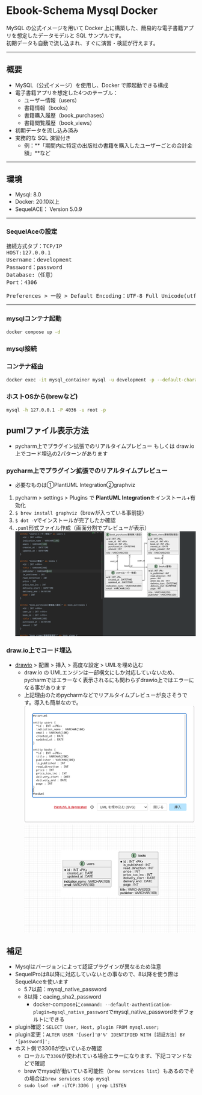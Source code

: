 # Ebook-Schema Mysql Docker

MySQL の公式イメージを用いて Docker 上に構築した、簡易的な電子書籍アプリを想定したデータモデルと SQL サンプルです。  
初期データも自動で流し込まれ、すぐに演習・検証が行えます。

---

## 概要
- MySQL（公式イメージ）を使用し、Docker で即起動できる構成
- 電子書籍アプリを想定した4つのテーブル：
  - ユーザー情報（users）
  - 書籍情報（books）
  - 書籍購入履歴（book_purchases）
  - 書籍閲覧履歴（book_views）
- 初期データを流し込み済み
- 実務的な SQL 演習付き
  - 例：**「期間内に特定の出版社の書籍を購入したユーザーごとの合計金額」**など

---

## 環境
- Mysql: 8.0
- Docker: 20.10以上
- SequelACE： Version 5.0.9

---

### SequelAceの設定
<pre>
接続方式タブ：TCP/IP
HOST:127.0.0.1
Username：development
Password：password
Database:（任意）
Port：4306

Preferences > 一般 > Default Encoding：UTF-8 Full Unicode(utf8mb4)
</pre>

---

### mysqlコンテナ起動
```bash
docker compose up -d
```
### mysql接続
### コンテナ経由
```bash
docker exec -it mysql_container mysql -u development -p --default-character-set=utf8mb4
```
### ホストOSから(brewなど)
```bash
mysql -h 127.0.0.1 -P 4036 -u root -p
```

## pumlファイル表示方法
- pycharm上でプラグイン拡張でのリアルタイムプレビュー もしくは draw.io上でコード埋込の2パターンがあります

### pycharm上でプラグイン拡張でのリアルタイムプレビュー
- 必要なものは①PlantUML Integration②graphviz
1. pycharm > settings > Plugins で **PlantUML Integration**をインストール+有効化
2. `$ brew install graphviz`（brewが入っている事前提）
3. `$ dot -V`でインストールが完了したか確認
4. `.puml`形式ファイル作成（画面分割でプレビューが表示）
![pycharm_uml01](01-ebook-schema-sql/images/pycharm_uml01.png)

### draw.io上でコード埋込
- [drawio](https://www.drawio.com/) > 配置 > 挿入 > 高度な設定 > UMLを埋め込む
  - draw.io の UMLエンジンは一部構文にしか対応していないため、pycharmではエラーなく表示されるにも関わらずdrawio上ではエラーになる事があります
  - 上記理由のためpycharmなどでリアルタイムプレビューが良さそうです。導入も簡単なので。
![drawio_uml01](01-ebook-schema-sql/images/drawio_uml01.png)
![drawio_uml02](01-ebook-schema-sql/images/drawio_uml02.png)


## 補足
  - Mysqlはバージョンによって認証プラグインが異なるため注意
  - SequelProは8以降に対応していないとの事なので、8以降を使う際はSequelAceを使います
    - 5.7以前：mysql_native_password
    - 8以降：cacing_sha2_password
      - docker-composeに`command: --default-authentication-plugin=mysql_native_password`でmysql_native_passwordをデフォルトにできる
  - plugin確認：`SELECT User, Host, plugin FROM mysql.user;`
  - plugin変更：`ALTER USER '[user]'@'%' IDENTIFIED WITH [認証方法] BY '[password]';`
  - ホスト側で3306が空いているか確認
    - ローカルで`3306`が使われている場合エラーになります、下記コマンドなどで確認
    - brewでmysqlが動いている可能性（`brew services list`）もあるのでその場合は`brew services stop mysql`
    - `sudo lsof -nP -iTCP:3306 | grep LISTEN`